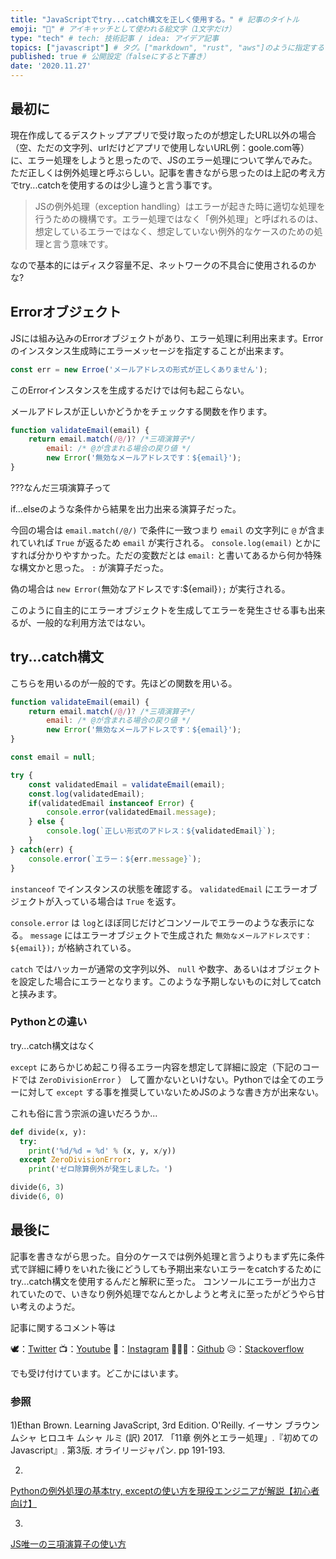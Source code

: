 ```yaml
---
title: "JavaScriptでtry...catch構文を正しく使用する。" # 記事のタイトル
emoji: "🙈" # アイキャッチとして使われる絵文字（1文字だけ）
type: "tech" # tech: 技術記事 / idea: アイデア記事
topics: ["javascript"] # タグ。["markdown", "rust", "aws"]のように指定する
published: true # 公開設定（falseにすると下書き）
date: '2020.11.27'
---
```

## 最初に

現在作成してるデスクトップアプリで受け取ったのが想定したURL以外の場合（空、ただの文字列、urlだけどアプリで使用しないURL例：goole.com等）に、エラー処理をしようと思ったので、JSのエラー処理について学んでみた。ただ正しくは例外処理と呼ぶらしい。記事を書きながら思ったのは上記の考え方でtry...catchを使用するのは少し違うと言う事です。

> JSの例外処理（exception handling）はエラーが起きた時に適切な処理を行うための機構です。エラー処理ではなく「例外処理」と呼ばれるのは、想定しているエラーではなく、想定していない例外的なケースのための処理と言う意味です。

なので基本的にはディスク容量不足、ネットワークの不具合に使用されるのかな?

## Errorオブジェクト

JSには組み込みのErrorオブジェクトがあり、エラー処理に利用出来ます。Errorのインスタンス生成時にエラーメッセージを指定することが出来ます。

```jsx
const err = new Erroe('メールアドレスの形式が正しくありません');
```

このErrorインスタンスを生成するだけでは何も起こらない。

メールアドレスが正しいかどうかをチェックする関数を作ります。

```jsx
function validateEmail(email) {
	return email.match(/@/)? /*三項演算子*/
		email: /* @が含まれる場合の戻り値 */
		new Error('無効なメールアドレスです：${email}');
}
```

???なんだ三項演算子って

if...elseのような条件から結果を出力出来る演算子だった。

今回の場合は `email.match(/@/)` で条件に一致つまり `email` の文字列に `@` が含まれていれば `True` が返るため `email` が実行される。 `console.log(email)` とかにすれば分かりやすかった。ただの変数だとは `email:` と書いてあるから何か特殊な構文かと思った。 `:` が演算子だった。

偽の場合は `new Error(`無効なアドレスです:${email}`);` が実行される。

このように自主的にエラーオブジェクトを生成してエラーを発生させる事も出来るが、一般的な利用方法ではない。

## try...catch構文

こちらを用いるのが一般的です。先ほどの関数を用いる。

```jsx
function validateEmail(email) {
	return email.match(/@/)? /*三項演算子*/
		email: /* @が含まれる場合の戻り値 */
		new Error('無効なメールアドレスです：${email}');
}

const email = null;

try {
	const validatedEmail = validateEmail(email);
	const.log(validatedEmail);
	if(validatedEmail instanceof Error) {
		console.error(validatedEmail.message);
	} else {
		console.log(`正しい形式のアドレス：${validatedEmail}`);
	}
} catch(err) {
	console.error(`エラー：${err.message}`);
}
```

`instanceof` でインスタンスの状態を確認する。 `validatedEmail` にエラーオブジェクトが入っている場合は `True` を返す。

`console.error` は `log`とほぼ同じだけどコンソールでエラーのような表示になる。 `message` にはエラーオブジェクトで生成された `無効なメールアドレスです：${email});` が格納されている。

`catch` ではハッカーが通常の文字列以外、 `null` や数字、あるいはオブジェクトを設定した場合にエラーとなります。このような予期しないものに対してcatchと挟みます。

### Pythonとの違い

try...catch構文はなく

`except` にあらかじめ起こり得るエラー内容を想定して詳細に設定（下記のコードでは `ZeroDivisionError` ） して置かないといけない。Pythonでは全てのエラーに対して `except` する事を推奨していないためJSのような書き方が出来ない。

これも俗に言う宗派の違いだろうか...

```python
def divide(x, y):
  try:
    print('%d/%d = %d' % (x, y, x/y))
  except ZeroDivisionError:
    print('ゼロ除算例外が発生しました。')

divide(6, 3)
divide(6, 0)
```

## 最後に
記事を書きながら思った。自分のケースでは例外処理と言うよりもまず先に条件式で詳細に縛りをいれた後にどうしても予期出来ないエラーをcatchするためにtry...catch構文を使用するんだと解釈に至った。
コンソールにエラーが出力されていたので、いきなり例外処理でなんとかしようと考えに至ったがどうやら甘い考えのようだ。

記事に関するコメント等は

🕊：[Twitter](https://twitter.com/Unemployed_jp)
📺：[Youtube](https://www.youtube.com/channel/UCT3wLdiZS3Gos87f9fu4EOQ/featured?view_as=subscriber)
📸：[Instagram](https://www.instagram.com/unemployed_jp/)
👨🏻‍💻：[Github](https://github.com/wimpykid719?tab=repositories)
😥：[Stackoverflow](https://ja.stackoverflow.com/users/edit/22565)

でも受け付けています。どこかにはいます。

### 参照

1)Ethan Brown.  Learning JavaScript, 3rd Edition. O'Reilly. イーサン ブラウン ムシャ ヒロユキ ムシャ ルミ (訳) 2017.  「11章 例外とエラー処理」.『初めてのJavascript』. 第3版. オライリージャパン. pp 191-193.

2)

[Pythonの例外処理の基本try, exceptの使い方を現役エンジニアが解説【初心者向け】](https://techacademy.jp/magazine/22299)

3)

[JS唯一の三項演算子の使い方](https://zenn.dev/unemployed/articles/fa2fd531494fa806fb05)